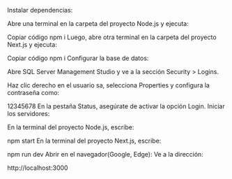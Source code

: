 Instalar dependencias:

Abre una terminal en la carpeta del proyecto Node.js y ejecuta:

Copiar código
npm i
Luego, abre otra terminal en la carpeta del proyecto Next.js y ejecuta:

Copiar código
npm i
Configurar la base de datos:

Abre SQL Server Management Studio y ve a la sección Security > Logins.

Haz clic derecho en el usuario sa, selecciona Properties y configura la contraseña como:


12345678
En la pestaña Status, asegúrate de activar la opción Login.
Iniciar los servidores:

En la terminal del proyecto Node.js, escribe:


npm start
En la terminal del proyecto Next.js, escribe:


npm run dev
Abrir en el navegador(Google, Edge):
Ve a la dirección:


http://localhost:3000





